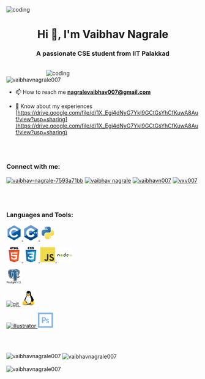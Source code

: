 <img alt="coding" src="https://camo.githubusercontent.com/ba9f3bd30647e352a3f5e1e45eb45c6ec7bad6155cd16aaedf4a426738da0ca5/68747470733a2f2f696e646f616e616c79746963612e636f6d2f7374617469632f696d616765732f62616e6e6572722e676966">

<h1 align="center">Hi 👋, I'm Vaibhav Nagrale</h1>
<h3 align="center">A passionate CSE student from IIT Palakkad</h3>
<br>

<img align="right" alt="coding" width="400" src="https://media3.giphy.com/media/qgQUggAC3Pfv687qPC/giphy.gif?cid=ecf05e47jwl43bvyq9ightt8pa92n5jtd1l2l1quledtal4j&rid=giphy.gif&ct=g">

<p align="left"> <img src="https://komarev.com/ghpvc/?username=vaibhavnagrale007&label=Profile%20views&color=0e75b6&style=flat" alt="vaibhavnagrale007" /> </p>

- 📫 How to reach me **nagralevaibhav007@gmail.com**

- 📄 Know about my experiences [https://drive.google.com/file/d/1X_Egi4dNyG7YkI9GCtGsYhCfKuwA8Auf/view?usp=sharing](https://drive.google.com/file/d/1X_Egi4dNyG7YkI9GCtGsYhCfKuwA8Auf/view?usp=sharing)

<br><br>

<h3 align="left">Connect with me:</h3>
<p align="left">
<a href="https://linkedin.com/in/vaibhav-nagrale-7593a71bb" target="blank"><img align="center" src="https://raw.githubusercontent.com/rahuldkjain/github-profile-readme-generator/master/src/images/icons/Social/linked-in-alt.svg" alt="vaibhav-nagrale-7593a71bb" height="30" width="40" /></a>
<a href="https://www.facebook.com/vaibhav.nagrale.58" target="blank"><img align="center" src="https://raw.githubusercontent.com/rahuldkjain/github-profile-readme-generator/master/src/images/icons/Social/facebook.svg" alt="vaibhav nagrale" height="30" width="40" /></a>
<a href="https://instagram.com/vaibhavn007" target="blank"><img align="center" src="https://raw.githubusercontent.com/rahuldkjain/github-profile-readme-generator/master/src/images/icons/Social/instagram.svg" alt="vaibhavn007" height="30" width="40" /></a>
<a href="https://codeforces.com/profile/vxv007" target="blank"><img align="center" src="https://raw.githubusercontent.com/rahuldkjain/github-profile-readme-generator/master/src/images/icons/Social/codeforces.svg" alt="vxv007" height="30" width="40" /></a>
</p>

<br><br>

<h3 align="left">Languages and Tools:</h3>

<p align="left"> 
<!-- programming -->
  <a href="https://www.cprogramming.com/" target="_blank" rel="noreferrer"> <img src="https://raw.githubusercontent.com/devicons/devicon/master/icons/c/c-original.svg" alt="c" width="40" height="40"/> </a> 
  <a href="https://www.w3schools.com/cpp/" target="_blank" rel="noreferrer"> <img src="https://raw.githubusercontent.com/devicons/devicon/master/icons/cplusplus/cplusplus-original.svg" alt="cplusplus" width="40" height="40"/> </a> 
  <a href="https://www.python.org" target="_blank" rel="noreferrer"> <img src="https://raw.githubusercontent.com/devicons/devicon/master/icons/python/python-original.svg" alt="python" width="40" height="40"/> </a> </p>
  
<!-- Web Development -->
 <a href="https://www.w3.org/html/" target="_blank" rel="noreferrer"> <img src="https://raw.githubusercontent.com/devicons/devicon/master/icons/html5/html5-original-wordmark.svg" alt="html5" width="40" height="40"/> </a> 
 <a href="https://www.w3schools.com/css/" target="_blank" rel="noreferrer"> <img src="https://raw.githubusercontent.com/devicons/devicon/master/icons/css3/css3-original-wordmark.svg" alt="css3" width="40" height="40"/> </a>
  <a href="https://developer.mozilla.org/en-US/docs/Web/JavaScript" target="_blank" rel="noreferrer"> <img src="https://raw.githubusercontent.com/devicons/devicon/master/icons/javascript/javascript-original.svg" alt="javascript" width="40" height="40"/> </a>
  <a href="https://nodejs.org" target="_blank" rel="noreferrer"> <img src="https://raw.githubusercontent.com/devicons/devicon/master/icons/nodejs/nodejs-original-wordmark.svg" alt="nodejs" width="40" height="40"/> </a> 
  
<!-- Database -->
  <a href="https://www.postgresql.org" target="_blank" rel="noreferrer"> <img src="https://raw.githubusercontent.com/devicons/devicon/master/icons/postgresql/postgresql-original-wordmark.svg" alt="postgresql" width="40" height="40"/> </a> 
  
<!-- Linux and GitHub -->
  <a href="https://git-scm.com/" target="_blank" rel="noreferrer"> <img src="https://www.vectorlogo.zone/logos/git-scm/git-scm-icon.svg" alt="git" width="40" height="40"/> </a> 
  <a href="https://www.linux.org/" target="_blank" rel="noreferrer"> <img src="https://raw.githubusercontent.com/devicons/devicon/master/icons/linux/linux-original.svg" alt="linux" width="40" height="40"/> </a> 
  
<!-- Design -->
  <a href="https://www.adobe.com/in/products/illustrator.html" target="_blank" rel="noreferrer"> <img src="https://www.vectorlogo.zone/logos/adobe_illustrator/adobe_illustrator-icon.svg" alt="illustrator" width="40" height="40"/> </a> 
  <a href="https://www.photoshop.com/en" target="_blank" rel="noreferrer"> <img src="https://raw.githubusercontent.com/devicons/devicon/master/icons/photoshop/photoshop-line.svg" alt="photoshop" width="40" height="40"/> </a> 
   

<br><br>

<p><img align="left" src="https://github-readme-stats.vercel.app/api/top-langs?username=vaibhavnagrale007&show_icons=true&locale=en&layout=compact" alt="vaibhavnagrale007" /></p>

<p>&nbsp;<img align="center" src="https://github-readme-stats.vercel.app/api?username=vaibhavnagrale007&show_icons=true&locale=en" alt="vaibhavnagrale007" /></p>

<p><img align="center" src="https://github-readme-streak-stats.herokuapp.com/?user=vaibhavnagrale007&" alt="vaibhavnagrale007" /></p>

